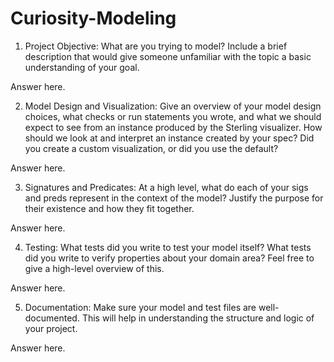 # Curiosity-Modeling

1. Project Objective: What are you trying to model? Include a brief description that would give someone unfamiliar with the topic a basic understanding of your goal.

Answer here.

2. Model Design and Visualization: Give an overview of your model design choices, what checks or run statements you wrote, and what we should expect to see from an instance produced by the Sterling visualizer. How should we look at and interpret an instance created by your spec? Did you create a custom visualization, or did you use the default?

Answer here.

3. Signatures and Predicates: At a high level, what do each of your sigs and preds represent in the context of the model? Justify the purpose for their existence and how they fit together.

Answer here.

4. Testing: What tests did you write to test your model itself? What tests did you write to verify properties about your domain area? Feel free to give a high-level overview of this.

Answer here.

5. Documentation: Make sure your model and test files are well-documented. This will help in understanding the structure and logic of your project.

Answer here.